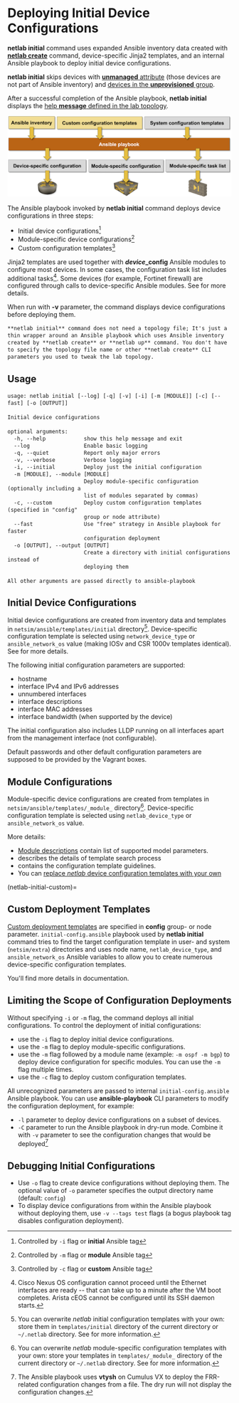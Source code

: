 # Deploying Initial Device Configurations

**netlab initial** command uses expanded Ansible inventory data created with **[netlab create](create.md)** command, device-specific Jinja2 templates, and an internal Ansible playbook to deploy initial device configurations.

**netlab initial** skips devices with [**unmanaged** attribute](node-attributes) (those devices are not part of Ansible inventory) and [devices in the **unprovisioned** group](group-special-names).

After a successful completion of the Ansible playbook, **netlab initial** displays the [help **message** defined in the lab topology](topology-reference-top-elements).

![netlab initial functional diagram](initial.png)

The Ansible playbook invoked by **netlab initial** command deploys device configurations in three steps:

* Initial device configurations[^itag]
* Module-specific device configurations[^mtag]
* Custom configuration templates[^ctag]

[^itag]: Controlled by `-i` flag or **initial** Ansible tag
[^mtag]: Controlled by `-m` flag or **module** Ansible tag
[^ctag]: Controlled by `-c` flag or **custom** Ansible tag

Jinja2 templates are used together with **_device_\_config** Ansible modules to configure most devices. In some cases, the configuration task list includes additional tasks[^init]. Some devices (for example, Fortinet firewall) are configured through calls to device-specific Ansible modules. See _[](../caveats.md)_ for more details.

[^init]: Cisco Nexus OS configuration cannot proceed until the Ethernet interfaces are ready -- that can take up to a minute after the VM boot completes. Arista cEOS cannot be configured until its SSH daemon starts.

When run with **-v** parameter, the command displays device configurations before deploying them.

```{tip}
**netlab initial** command does not need a topology file; It's just a thin wrapper around an Ansible playbook which uses Ansible inventory created by **netlab create** or **netlab up** command. You don't have to specify the topology file name or other **netlab create** CLI parameters you used to tweak the lab topology.
```

## Usage

```text
usage: netlab initial [--log] [-q] [-v] [-i] [-m [MODULE]] [-c] [--fast] [-o [OUTPUT]]

Initial device configurations

optional arguments:
  -h, --help            show this help message and exit
  --log                 Enable basic logging
  -q, --quiet           Report only major errors
  -v, --verbose         Verbose logging
  -i, --initial         Deploy just the initial configuration
  -m [MODULE], --module [MODULE]
                        Deploy module-specific configuration (optionally including a 
                        list of modules separated by commas)
  -c, --custom          Deploy custom configuration templates (specified in "config" 
                        group or node attribute)
  --fast                Use "free" strategy in Ansible playbook for faster
                        configuration deployment
  -o [OUTPUT], --output [OUTPUT]
                        Create a directory with initial configurations instead of
                        deploying them

All other arguments are passed directly to ansible-playbook
```

## Initial Device Configurations

Initial device configurations are created from inventory data and templates in `netsim/ansible/templates/initial` directory[^USER_INIT]. Device-specific configuration template is selected using `network_device_type` or `ansible_network_os` value (making IOSv and CSR 1000v templates identical). See [](../dev/config/deploy.md) for more details.

[^USER_INIT]: You can overwrite _netlab_ initial configuration templates with your own: store them in `templates/initial` directory of the current directory or `~/.netlab` directory. See [](../customize.md) for more information.

The following initial configuration parameters are supported:

* hostname
* interface IPv4 and IPv6 addresses
* unnumbered interfaces
* interface descriptions
* interface MAC addresses
* interface bandwidth (when supported by the device)

The initial configuration also includes LLDP running on all interfaces apart from the management interface (not configurable).

Default passwords and other default configuration parameters are supposed to be provided by the Vagrant boxes.

## Module Configurations

Module-specific device configurations are created from templates in `netsim/ansible/templates/_module_` directory[^USER_MOD]. Device-specific configuration template is selected using `netlab_device_type` or `ansible_network_os` value. 

[^USER_MOD]: You can overwrite _netlab_ module-specific configuration templates with your own: store your templates in `templates/_module_` directory of the current directory or `~/.netlab` directory. See [](../customize.md) for more information.

More details: 

* [Module descriptions](../module-reference.md) contain list of supported model parameters.
* [](../dev/config/deploy.md) describes the details of template search process
* [](../dev/device-features.md) contains the configuration template guidelines.
* You can [replace _netlab_ device configuration templates with your own](customize-templates)

(netlab-initial-custom)=
## Custom Deployment Templates

[Custom deployment templates](custom-config) are specified in **config** group- or node parameter. `initial-config.ansible` playbook used by **netlab initial** command tries to find the target configuration template in user-  and system (`netsim/extra`) directories and uses node name, `netlab_device_type`, and `ansible_network_os` Ansible variables to allow you to create numerous device-specific configuration templates.

You'll find more details in _[](dev-find-custom)_ documentation.

## Limiting the Scope of Configuration Deployments

Without specifying `-i` or `-m` flag, the command deploys all initial configurations. To control the deployment of initial configurations:

* use the `-i` flag to deploy initial device configurations. 
* use the `-m` flag to deploy module-specific configurations. 
* use the `-m` flag followed by a module name (example: `-m ospf -m bgp`) to deploy device configuration for specific modules. You can use the `-m` flag multiple times.
* use the `-c` flag to deploy custom configuration templates. 

All unrecognized parameters are passed to internal `initial-config.ansible` Ansible playbook. You can use **ansible-playbook** CLI parameters to modify the configuration deployment, for example:

* `-l` parameter to deploy device configurations on a subset of devices.
* `-C` parameter to run the Ansible playbook in dry-run mode. Combine it with `-v` parameter to see the configuration changes that would be deployed[^vx]

[^vx]: The Ansible playbook uses **vtysh** on Cumulus VX to deploy the FRR-related configuration changes from a file. The dry run will not display the configuration changes.

## Debugging Initial Configurations

* Use `-o` flag to create device configurations without deploying them. The optional value of `-o` parameter specifies the output directory name (default: `config`)
* To display device configurations from within the Ansible playbook without deploying them, use `-v --tags test` flags (a bogus playbook tag disables configuration deployment).

